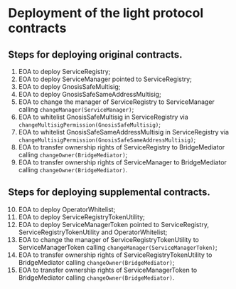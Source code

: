 # Deployment of the light protocol contracts
## Steps for deploying original contracts.
1. EOA to deploy ServiceRegistry;
2. EOA to deploy ServiceManager pointed to ServiceRegistry;
3. EOA to deploy GnosisSafeMultisig;
4. EOA to deploy GnosisSafeSameAddressMultisig;
5. EOA to change the manager of ServiceRegistry to ServiceManager calling `changeManager(ServiceManager)`;
6. EOA to whitelist GnosisSafeMultisig in ServiceRegistry via `changeMultisigPermission(GnosisSafeMultisig)`;
7. EOA to whitelist GnosisSafeSameAddressMultisig in ServiceRegistry via `changeMultisigPermission(GnosisSafeSameAddressMultisig)`;
8. EOA to transfer ownership rights of ServiceRegistry to BridgeMediator calling `changeOwner(BridgeMediator)`;
9. EOA to transfer ownership rights of ServiceManager to BridgeMediator calling `changeOwner(BridgeMediator)`.

## Steps for deploying supplemental contracts.
10. EOA to deploy OperatorWhitelist;
11. EOA to deploy ServiceRegistryTokenUtility;
12. EOA to deploy ServiceManagerToken pointed to ServiceRegistry, ServiceRegistryTokenUtility and OperatorWhitelist;
13. EOA to change the manager of ServiceRegistryTokenUtility to ServiceManagerToken calling `changeManager(ServiceManagerToken)`;
14. EOA to transfer ownership rights of ServiceRegistryTokenUtility to BridgeMediator calling `changeOwner(BridgeMediator)`;
15. EOA to transfer ownership rights of ServiceManagerToken to BridgeMediator calling `changeOwner(BridgeMediator)`.